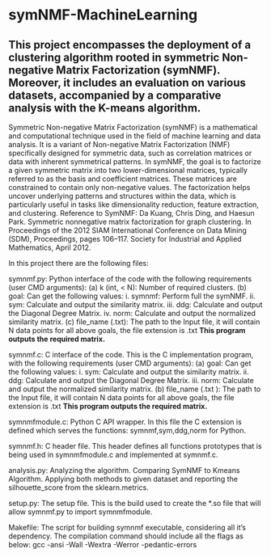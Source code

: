# symNMF-MachineLearning
This project encompasses the deployment of a clustering algorithm rooted in symmetric Non-negative Matrix Factorization (symNMF). Moreover, it includes an evaluation on various datasets, accompanied by a comparative analysis with the K-means algorithm.
-------------------
Symmetric Non-negative Matrix Factorization (symNMF) is a mathematical and computational technique used in the field of machine learning and data analysis. It is a variant of Non-negative Matrix Factorization (NMF) specifically designed for symmetric data, such as correlation matrices or data with inherent symmetrical patterns.
In symNMF, the goal is to factorize a given symmetric matrix into two lower-dimensional matrices, typically referred to as the basis and coefficient matrices. These matrices are constrained to contain only non-negative values. The factorization helps uncover underlying patterns and structures within the data, which is particularly useful in tasks like dimensionality reduction, feature extraction, and clustering.
Reference to SymNMF: 
Da Kuang, Chris Ding, and Haesun Park. Symmetric nonnegative matrix factorization for
graph clustering. In Proceedings of the 2012 SIAM International Conference on Data Mining
(SDM), Proceedings, pages 106–117. Society for Industrial and Applied Mathematics, April
2012.

In this project there are the following files:

symnmf.py:
Python interface of the code with the following requirements (user CMD arguments):
(a) k (int, < N): Number of required clusters.
(b) goal: Can get the following values:
i. symnmf: Perform full the symNMF.
ii. sym: Calculate and output the similarity matrix.
iii. ddg: Calculate and output the Diagonal Degree Matrix.
iv. norm: Calculate and output the normalized similarity matrix.
(c) file_name (.txt): The path to the Input file, it will contain N data points for all above
goals, the file extension is .txt
**This program outputs the required matrix.**

symnmf.c:
C interface of the code.
This is the C implementation program, with the following requirements (user CMD arguments):
(a) goal: Can get the following values:
i. sym: Calculate and output the similarity matrix.
ii. ddg: Calculate and output the Diagonal Degree Matrix.
iii. norm: Calculate and output the normalized similarity matrix.
(b) file_name (.txt ): The path to the Input file, it will contain N data points for all
above goals, the file extension is .txt
**This program outputs the required matrix.**

symnmfmodule.c:
Python C API wrapper.
In this file the C extension is defined which serves the functions: symnmf,sym,ddg,norm for Python.

symnmf.h:
C header file.
This header defines all functions prototypes that is being used in symnmfmodule.c and implemented at symnmf.c.

analysis.py:
Analyzing the algorithm.
Comparing SymNMF to Kmeans Algorithm. Applying both methods to given dataset and reporting the silhouette_score from the sklearn.metrics.

setup.py:
The setup file.
This is the build used to create the *.so file that will allow symnmf.py to import symnmfmodule.

Makefile:
The script for building symnmf executable, considering all it’s dependency. The compilation command should include all the flags as below:
gcc -ansi -Wall -Wextra -Werror -pedantic-errors
